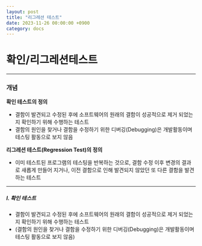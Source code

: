 ```yaml
---
layout: post
title: "리그레션 테스트"
date: 2023-11-26 00:00:00 +0900
category: docs
---
```


# 확인/리그레션테스트

<hr>

### 개념

**확인 테스트의 정의**

- 결함이 발견되고 수정된 후에 소프트웨어의 원래의 결함이 성공적으로 제거 되었는지 확인하기 위해 수행하는 테스트 
- 결함의 원인을 찾거나 결함을 수정하기 위한 디버깅(Debugging)은 개발활동이며 테스팅 활동으로 보지 않음

**리그레션 테스트(Regression Test)의 정의**

- 이미 테스트된 프로그램의 테스팅을 반복하는 것으로, 결함 수정 이후 변경의 결과로 새롭게 만들어 지거나, 이전 결함으로 인해 발견되지 않았던 또 다른 결함을 발견하는 테스트

<hr>

##### I. 확인 테스트

- 결함이 발견되고 수정된 후에 소프트웨어의 원래의 결함이 성공적으로 제거 되었는지 확인하기 위해 수행하는 테스트
- (결함의 원인을 찾거나 결함을 수정하기 위한 디버깅(Debugging)은 개발활동이며 테스팅 활동으로 보지 않음)

##### 